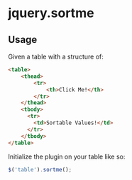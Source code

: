 # jquery.sortme

## Usage

Given a table with a structure of: 
``` html
<table>
    <thead>
        <tr>
            <th>Click Me!</th>
        </tr>
    </thead>
    <tbody>
      <tr>
        <td>Sortable Values!</td>
      </tr>
    </tbody>
</table>
```
Initialize the plugin on your table like so:
``` javascript
$('table').sortme();
```
